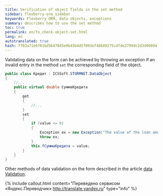 ```yaml
---
title: Verification of object fields in the set method
sidebar: flexberry-orm_sidebar
keywords: Flexberry ORM, data objects, exceptions
summary: describes how to use the set method
toc: true
permalink: en/fo_check-object-set.html
lang: en
autotranslated: true
hash: f703a71e6f01bd5647045e0b45b4d5f093ef48689275cdfde2799dc2d3d90894
---
```


Validating data on the form can be achieved by throwing an exception if an invalid entry in the method `set` the corresponding field of the object.

```csharp
public class Кредит : ICSSoft.STORMNET.DataObject
{
	//... 
	public virtual double СуммаКредита
	{
		get
		{
			//... 
		}
		set
		{
			if (value <= 0)
			{
				Exception ex = new Exception("The value of the loan amount must be positive!");
				throw ex; 
			}
			this.fСуммаКредита = value;
		}
	}
}
```

Other methods of data validation on the form described in the article [data Validation](fw_edit-form-validation.html).



{% include callout.html content="Переведено сервисом «Яндекс.Переводчик» <http://translate.yandex.ru>" type="info" %}
